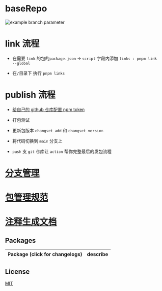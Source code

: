 <!--
 * @Author: 邱狮杰
 * @Date: 2023-03-09 11:53:37
 * @LastEditTime: 2023-11-07 11:54:15
 * @Description: 
 * @FilePath: /baseRepo/README.md
-->
# baseRepo

![example branch parameter](https://github.com/github/docs/actions/workflows/main.yml/badge.svg?branch=feature-1)

<!-- https://docs.github.com/zh/actions/monitoring-and-troubleshooting-workflows/adding-a-workflow-status-badge -->

# link 流程

- 在需要 `link` 的包的`package.json` -> `script` 字段内添加 `links : pnpm link --global`

- 在`/`目录下 执行 `pnpm links`

# publish 流程

- [给自己的 github 仓库配置 npm token](https://docs.github.com/en/actions/publishing-packages/publishing-nodejs-packages)

- 打包测试

- 更新包版本 `changset add` 和 `changset version`

- 将代码切换到 `main` 分支上

- `push` 支 `git` 仓库让 `action` 帮你完整最后的发包流程

# [分支管理](/docs/branchManagement.md)

# [包管理规范](/docs/packagingSpecification.md)

# [注释生成文档](https://api-extractor.com/pages/overview/intro/)

## Packages

| Package (click for changelogs)                        | describe                               |
| ----------------------------------------------------- | :------------------------------------- |

## License

[MIT](LICENSE)
